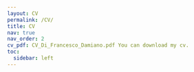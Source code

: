 ```yaml
---
layout: CV
permalink: /CV/
title: CV
nav: true
nav_order: 2
cv_pdf: CV_Di_Francesco_Damiano.pdf You can download my cv.
toc:
  sidebar: left
---
```

